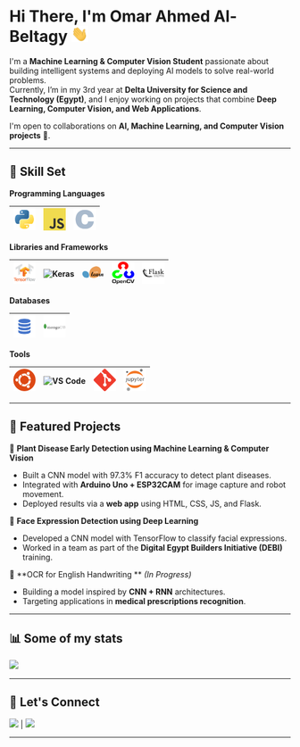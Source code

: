 <h1>Hi There, I'm Omar Ahmed Al-Beltagy <img  src="https://raw.githubusercontent.com/ABSphreak/ABSphreak/master/gifs/Hi.gif" width="30px"></h1>

I'm a **Machine Learning & Computer Vision Student** passionate about building intelligent systems and deploying AI models to solve real-world problems.  
Currently, I’m in my 3rd year at **Delta University for Science and Technology (Egypt)**, and I enjoy working on projects that combine **Deep Learning, Computer Vision, and Web Applications**.  

I'm open to collaborations on **AI, Machine Learning, and Computer Vision projects** 🚀.  

---

## 🚀 Skill Set  

**Programming Languages**

<img title="Python" alt="Python" width="40px" src="https://raw.githubusercontent.com/github/explore/master/topics/python/python.png" />|<img alt="JS" title="JavaScript" width="40px" src="https://raw.githubusercontent.com/github/explore/master/topics/javascript/javascript.png">|<img alt="C" title="C" width="40px" src="https://raw.githubusercontent.com/github/explore/master/topics/c/c.png">
|--|--|--|

**Libraries and Frameworks**

<img title="TensorFlow" alt="TensorFlow" width="40px" src="https://raw.githubusercontent.com/github/explore/master/topics/tensorflow/tensorflow.png">|<img title="Keras" alt="Keras" width="40px" src="https://upload.wikimedia.org/wikipedia/commons/thumb/a/ae/Keras_logo.svg/240px-Keras_logo.svg.png">|<img title="Scikit-Learn" alt="Scikit Learn" width="40px" src="https://raw.githubusercontent.com/github/explore/master/topics/scikit-learn/scikit-learn.png">|<img title="OpenCV" alt="OpenCV" width="40px" src="https://raw.githubusercontent.com/github/explore/master/topics/opencv/opencv.png">|<img title="Flask" alt="Flask" width="40px" src="https://raw.githubusercontent.com/github/explore/master/topics/flask/flask.png">
|--|--|--|--|--|
**Databases**

<img title="SQL" alt="SQL" width="40px" src="https://raw.githubusercontent.com/github/explore/master/topics/sql/sql.png">|<img title="MongoDB" alt="MongoDB" width="40px" src="https://raw.githubusercontent.com/github/explore/master/topics/mongodb/mongodb.png">
|--|--|

**Tools**

<img title="Ubuntu" alt="Ubuntu" width="40px" src="https://raw.githubusercontent.com/github/explore/master/topics/ubuntu/ubuntu.png">|<img title="VS Code" alt="VS Code" width="40px" src="https://img.icons8.com/fluent/48/000000/visual-studio-code-2019.png">|<img title="git" alt="git" width="40px" src="https://raw.githubusercontent.com/github/explore/master/topics/git/git.png">|<img title="Jupyter Notebook" alt="Jupyter" width="40px" src="https://raw.githubusercontent.com/github/explore/master/topics/jupyter-notebook/jupyter-notebook.png">
|--|--|--|--|

---

## 📌 Featured Projects  

🔹 **Plant Disease Early Detection using Machine Learning & Computer Vision**  
- Built a CNN model with 97.3% F1 accuracy to detect plant diseases.  
- Integrated with **Arduino Uno + ESP32CAM** for image capture and robot movement.  
- Deployed results via a **web app** using HTML, CSS, JS, and Flask.  

🔹 **Face Expression Detection using Deep Learning**  
- Developed a CNN model with TensorFlow to classify facial expressions.  
- Worked in a team as part of the **Digital Egypt Builders Initiative (DEBI)** training.  

🔹 **OCR for English Handwriting ** *(In Progress)*  
- Building a model inspired by **CNN + RNN** architectures.  
- Targeting applications in **medical prescriptions recognition**.  

---

## 📊 Some of my stats  

<img src="https://github-readme-stats.vercel.app/api?username=OmarAlbeltagy&show_icons=true&theme=radical&include_all_commits=true">  

---

## 🤝 Let's Connect  

<a href="https://www.linkedin.com/in/omar-al-beltagy-0186282a5/"><img src="https://cdn2.iconfinder.com/data/icons/social-media-2285/512/1_Linkedin_unofficial_colored_svg-128.png" width="40"></a> | <a href="https://github.com/OmarAlbeltagy"><img src="https://cdn4.iconfinder.com/data/icons/iconsimple-logotypes/512/github-512.png" width="40"></a>  

---

